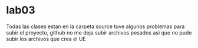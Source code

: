 # lab03
Todas las clases estan en la carpeta source
tuve algunos problemas para subir el proyecto, github no me deja subir archivos pesados asi que no pude subir los archivos que crea el UE
